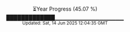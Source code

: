 <p align="center">
⏳Year Progress (45.07 %)<br>
█████████████▁▁▁▁▁▁▁▁▁▁▁▁▁▁▁▁▁ <br>
<sub>Updated: Sat, 14 Jun 2025 12:04:35 GMT</sub>
</p>

